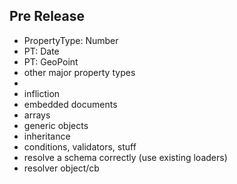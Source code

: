 ## Pre Release

* PropertyType: Number
* PT: Date
* PT: GeoPoint
* other major property types
*
* infliction
* embedded documents
* arrays
* generic objects
* inheritance
* conditions, validators, stuff
* resolve a schema correctly (use existing loaders)
* resolver object/cb 

